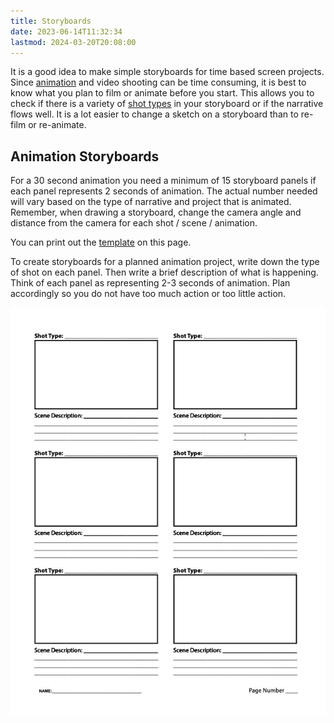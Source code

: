 ```yaml
---
title: Storyboards
date: 2023-06-14T11:32:34
lastmod: 2024-03-20T20:08:00
---
```


It is a good idea to make simple storyboards for time based screen projects. Since [animation](animation.md) and video shooting can be time consuming, it is best to know what you plan to film or animate before you start. This allows you to check if there is a variety of [shot types](shot-types.md) in your storyboard or if the narrative flows well. It is a lot easier to change a sketch on a storyboard than to re-film or re-animate.

## Animation Storyboards

For a 30 second animation you need a minimum of 15 storyboard panels if each panel represents 2 seconds of animation. The actual number needed will vary based on the type of narrative and project that is animated. Remember, when drawing a storyboard, change the camera angle and distance from the camera for each shot / scene / animation.

You can print out the [template](attachments/storyboard-template.pdf) on this page.

To create storyboards for a planned animation project, write down the type of shot on each panel. Then write a brief description of what is happening. Think of each panel as representing 2-3 seconds of animation. Plan accordingly so you do not have too much action or too little action.

[![Storyboard Template](attachments/storyboard-template.jpg)](attachments/storyboard-template.pdf)
